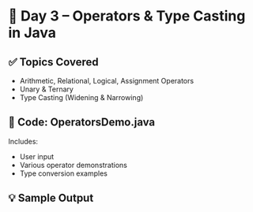 # 📅 Day 3 – Operators & Type Casting in Java

## ✅ Topics Covered

- Arithmetic, Relational, Logical, Assignment Operators
- Unary & Ternary
- Type Casting (Widening & Narrowing)

## 📄 Code: OperatorsDemo.java

Includes:

- User input
- Various operator demonstrations
- Type conversion examples

## 💡 Sample Output
